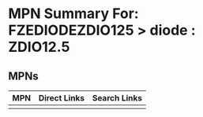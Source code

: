 



# MPN Summary For: FZEDIODEZDIO125 > diode : ZDIO12.5

## MPNs
  

|MPN|Direct Links|Search Links|
| :--- | :--- | :--- |
||||
